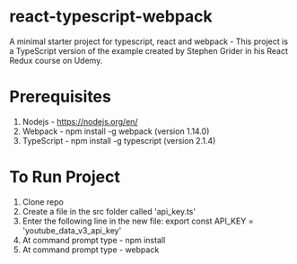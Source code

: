 # react-typescript-webpack
A minimal starter project for typescript, react and webpack - This project is a TypeScript version of the example created by Stephen Grider in his React Redux course on Udemy.

# Prerequisites
1. Nodejs - https://nodejs.org/en/
2. Webpack - npm install -g webpack (version 1.14.0)
3. TypeScript - npm install -g typescript (version 2.1.4)


# To Run Project
1. Clone repo
2. Create a file in the src folder called 'api_key.ts'
3. Enter the following line in the new file: export const API_KEY = 'youtube_data_v3_api_key'
4. At command prompt type - npm install
5. At command prompt type - webpack

